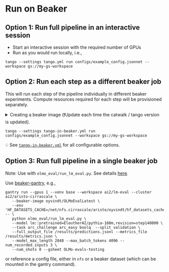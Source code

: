 
# Run on Beaker

## Option 1: Run full pipeline in an interactive session

* Start an interactive session with the required number of GPUs
* Run as you would run locally, i.e., 

```commandline
tango --settings tango.yml run configs/example_config.jsonnet --workspace gs://my-gs-workspace
```

## Option 2: Run each step as a different beaker job

This will run each step of the pipeline individually in different beaker experiments. Compute resources required for each step will be provisioned separately.

<details>
    <summary>Creating a beaker image (❗Update each time the catwalk / tango version is updated).</summary>

This is done so that each individual step does not need to install catwalk and tango, and other libraries, which can be slow.

[Reference](https://beaker-docs.apps.allenai.org/interactive/images.html#building-custom-images)

```commandline
beaker session create --gpus 1 --image beaker://ai2/cuda11.5-cudnn8-dev-ubuntu20.04 --bare --save-image
conda create -n eval-env python=3.10
conda activate eval-env
pip install -e '.[dev]'
exit
beaker image rename <image-id> llm_eval_image
```
</details>

```commandline
tango --settings tango-in-beaker.yml run configs/example_config.jsonnet --workspace gs://my-gs-workspace
```

💡 See [`tango-in-beaker.yml`](tango-in-beaker.yml) for all configurable options.

## Option 3: Run full pipeline in a single beaker job

Note: Use with `olmo_eval/run_lm_eval.py`. See details [here](ADVANCED.md#run-without-tango).

Use [beaker-gantry](https://github.com/allenai/beaker-gantry), e.g.,

```commandline
gantry run --gpus 1 --venv base --workspace ai2/lm-eval --cluster ai2/aristo-cirrascale \
   --beaker-image oyvindt/OLMoEvalLatest \
   --env 'HF_DATASETS_CACHE=/net/nfs.cirrascale/aristo/oyvindt/hf_datasets_cache' -- \
   python olmo_eval/run_lm_eval.py \
   --model lm::pretrained=EleutherAI/pythia-160m,revision=step140000 \
   --task arc_challenge arc_easy boolq  --split validation \
   --full_output_file /results/predictions.jsonl --metrics_file /results/metrics.json \
   --model_max_length 2048 --max_batch_tokens 4096 --num_recorded_inputs 3 \
   --num_shots 0 --gsheet OLMo-evals-testing
```
or reference a config file, either in `nfs` or a beaker dataset (which can be mounted
in the gantry command).

